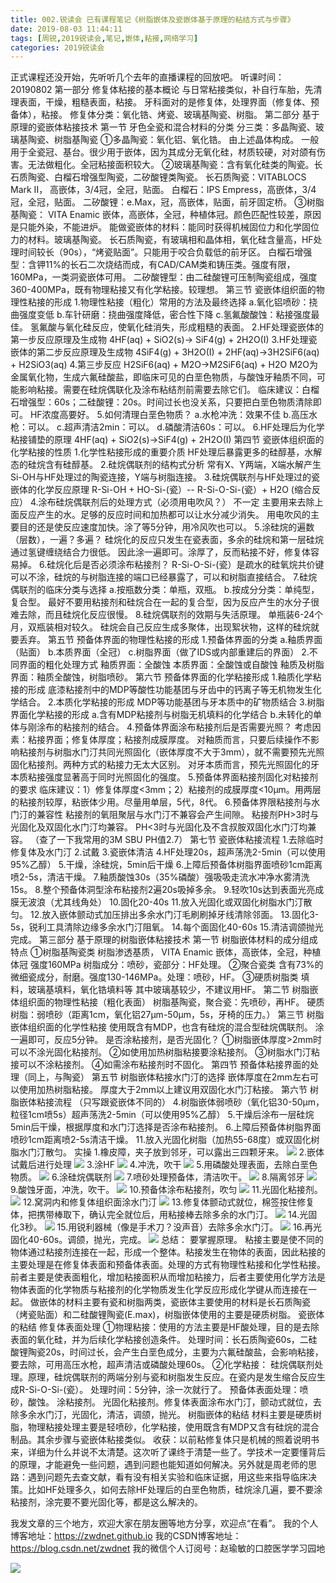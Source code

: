 ```yaml
---
title: 002.锐读会 已有课程笔记《树脂嵌体及瓷嵌体基于原理的粘结方式与步骤》
date: 2019-08-03 11:44:11
tags: [周锐,2019锐读会,笔记,嵌体,粘接,网络学习]
categories: 2019锐读会
---
```

正式课程还没开始，先听听几个去年的直播课程的回放吧。
听课时间：20190802
第一部分 修复体粘接的基本概论
与日常粘接类似，补自行车胎，先清理表面，干燥，粗糙表面，粘接。
牙科面对的是修复体，处理界面（修复体、预备体），粘接。
修复体分类：氧化锆、烤瓷、玻璃基陶瓷、树脂。
第二部分 基于原理的瓷嵌体粘接技术
第一节 牙色全瓷和混合材料的分类
分三类：多晶陶瓷、玻璃基陶瓷、树脂基陶瓷
①多晶陶瓷：氧化铝、氧化锆。
由上述晶体构成。
一般用于全瓷冠、基台。很少用于嵌体，因为其成分无氧化硅，材质较硬，对对颌有伤害。无法做粗化。全冠粘接面积较大。
②玻璃基陶瓷：含有氧化硅类的陶瓷。长石质陶瓷、白榴石增强型陶瓷，二矽酸锂类陶瓷。
长石质陶瓷：VITABLOCS Mark II， 高嵌体，3/4冠，全冠，贴面。
白榴石：IPS Empress，高嵌体，3/4冠，全冠，贴面。
二矽酸锂：e.Max，冠，高嵌体，贴面，前牙固定桥。
③树脂基陶瓷：
VITA Enamic 嵌体，高嵌体，全冠，种植体冠。颜色匹配性较差，原因是只能外染，不能进炉。
能做瓷嵌体的材料：能同时获得机械固位力和化学固位力的材料。玻璃基陶瓷。
长石质陶瓷，有玻璃相和晶体相，氧化硅含量高，HF处理时间较长（90s），“烤瓷贴面”。只能用于咬合负载低的前牙区。
白榴石增强型：含钾11%的长石二次烧结而成，有CAD/CAM类和铸压类。强度有限，160MPa，一类洞瓷嵌体可用。
二矽酸锂型：由二硅酸锂可压制陶瓷组成，强度360-400MPa，既有物理粘接又有化学粘接。较理想。
第三节 瓷嵌体组织面的物理性粘接的形成
1.物理性粘接（粗化）常用的方法及最终选择
a.氧化铝喷砂：挠曲强度变低
b.车针研磨：挠曲强度降低，密合性下降
c.氢氟酸酸蚀：粘接强度最佳。
氢氟酸与氧化硅反应，使氧化硅消失，形成粗糙的表面。
2.HF处理瓷嵌体的第一步反应原理及生成物
4HF(aq) + SiO2(s)-> SiF4(g) + 2H2O(I)
3.HF处理瓷嵌体的第二步反应原理及生成物
4SiF4(g) + 3H2O(I) + 2HF(aq)->3H2SiF6(aq) + H2SiO3(aq)
4.第三步反应
H2SiF6(aq) + M2O->M2SiF6(aq) + H2O
M2O为金属氧化物，生成六氟硅酸盐，即临床可见的白垩色物质，与酸蚀牙釉质不同，可能影响粘接。需要在硅烷偶联化及涂布粘结剂前需要去除它们。
临床建议：白榴石增强型：60s；二硅酸锂：20s。时间过长也没关系，只要把白垩色物质清除即可。
HF浓度高要好。
5.如何清理白垩色物质？
a.水枪冲洗：效果不佳
b.高压水枪：可以。
c.超声清洁2min：可以。
d.磷酸清洁60s：可以。
6.HF处理后为化学粘接铺垫的原理
4HF(aq) + SiO2(s)->SiF4(g) + 2H2O(I)
第四节 瓷嵌体组织面的化学粘接的性质
1.化学性粘接形成的重要介质
HF处理后暴露更多的硅醇基，水解态的硅烷含有硅醇基。
2.硅烷偶联剂的结构式分析
常有X、Y两端，X端水解产生Si-OH与HF处理过的陶瓷连接，Y端与树脂连接。
3.硅烷偶联剂与HF处理过的瓷嵌体的化学反应原理
R-Si-OH + HO-Si-(瓷）-- R-Si-O-Si-(瓷）+ H2O (缩合反应）
4.涂布硅烷偶联剂后的处理方式（必须用电吹风？）
不一定
主要用来去除上面反应产生的水。足够的反应时间和加热都可以让水分减少消失。
用电吹风的主要目的还是使反应速度加快。涂了等5分钟，用冷风吹也可以。
5.涂硅烷的遍数（层数），一遍？多遍？
硅烷化的反应只发生在瓷表面，多余的硅烷和第一层硅烷通过氢键缠绕结合力很低。
因此涂一遍即可。涂厚了，反而粘接不好，修复体容易掉。
6.硅烷化后是否必须涂布粘接剂？
R-Si-O-Si-(瓷）是疏水的硅氧烷共价键
可以不涂，硅烷的与树脂连接的端口已经暴露了，可以和树脂直接结合。
7.硅烷偶联剂的临床分类与选择
a.按瓶数分类：单瓶，双瓶。
b.按成分分类：单纯型，复合型。
最好不要用粘接剂和硅烷合在一起的复合型，因为反应产生的水分子很难去除，而且硅烷化反应很慢。
8.硅烷偶联剂的效期与失活原理。
单瓶装6-24个月，双瓶装相对较久。
硅烷会自己反应生成多聚体，出现絮状物，这样的硅烷就要丢弃。
第五节 预备体界面的物理性粘接的形成
1.预备体界面的分类
a.釉质界面（贴面）
b.本质界面（全冠）
c.树脂界面（做了IDS或内部重建后的界面）
2.不同界面的粗化处理方式
釉质界面：全酸蚀
本质界面：全酸蚀或自酸蚀
釉质及树脂界面：釉质全酸蚀，树脂喷砂。
第六节 预备体界面的化学粘接形成
1.釉质化学粘接的形成
底漆粘接剂中的MDP等酸性功能基团与牙齿中的钙离子等无机物发生化学结合。
2.本质化学粘接的形成
MDP等功能基团与牙本质中的矿物质结合
3.树脂界面化学粘接的形成
a.含有MDP粘接剂与树脂无机填料的化学结合
b.未转化的单体与刚涂布的粘接剂的结合。
4.预备体界面涂布粘接剂后是否需要光照？
考虑因素：粘接界面；修复体厚度；粘接剂成膜厚度。
对釉质而言，只要后续操作不影响粘接剂与树脂水门汀共同光照固化（嵌体厚度不大于3mm），就不需要预先光照固化粘接剂。两种方式的粘接力无太大区别。
对牙本质而言，预先光照固化的牙本质粘接强度显著高于同时光照固化的强度。
5.预备体界面粘接剂固化对粘接剂的要求
临床建议：1）修复体厚度<3mm；2）粘接剂的成膜厚度<10μm。用两层的粘接剂较厚，粘嵌体少用。尽量用单层，5代，8代。
6.预备体界限粘接剂与水门汀的兼容性
粘接剂的氧阻聚层与水门汀不兼容会产生间隙。
粘接剂PH>3时与光固化及双固化水门汀均兼容。
PH<3时与光固化及不含叔胺双固化水门汀均兼容。
（查了一下我常用的3M SBU PH值2.7）
第七节 瓷嵌体粘接流程
1.去除临时修复体及水门汀
2.试戴
3.瓷嵌体清洁
4.HF处理20s，超声荡洗2-5min（可以使用95%乙醇）
5.干燥，涂硅烷，5min后干燥
6.上障后预备体树脂界面喷砂1cm距离喷2-5s，清洁干燥。
7.釉质酸蚀30s（35%磷酸）强吸吸走流水冲净水雾清洗15s。
8.整个预备体洞型涂布粘接剂2遍20s吸掉多余。
9.轻吹10s达到表面光亮成膜无波浪（尤其线角处）
10.固化20-40s
11.放入光固化或双固化树脂水门汀散匀。
12.放入嵌体颤动式加压排出多余水门汀毛刷刷掉牙线清除邻面。
13.固化3-5s，锐利工具清除边缘多余水门汀阻氧。
14.每个面固化40-60s
15.清洁调颌抛光完成。
第三部分 基于原理的树脂嵌体粘接技术
第一节 树脂嵌体材料的成分组成特点
①树脂基陶瓷类
树脂渗透基质， VITA Enamic 嵌体，高嵌体，全冠，种植体冠 强度160MPa 树脂成分：喷砂，瓷部分：HF处理。
②聚合瓷类
含有73%的微细瓷成分，耐磨。强度130-146MPa。处理：喷砂，HF。
③硬质树脂类
填料，玻璃基填料，氧化锆填料等 其中玻璃基较少，不建议用HF。
第二节 树脂嵌体组织面的物理性粘接（粗化表面）
树脂基陶瓷，聚合瓷：先喷砂，再HF。
硬质树脂：弱喷砂（距离1cm，氧化铝27μm-50μm，5s，牙椅的压力。）
第三节 树脂嵌体组织面的化学性粘接
使用既含有MDP，也含有硅烷的混合型硅烷偶联剂。
涂一遍即可，反应5分钟。
是否涂粘接剂，是否光固化？
①树脂嵌体厚度>2mm时可以不涂光固化粘接剂。
②如使用加热树脂粘接要涂粘接剂。
③树脂水门汀粘接可以不涂粘接剂。
④如需涂布粘接剂时不固化。
第四节 预备体粘接界面的处理（同上，与陶瓷）
第五节 树脂嵌体粘接水门汀的选择
嵌体厚度在2mm左右可以使用加热树脂粘接。
厚度大于2mm以上建议用双固化水门汀粘接。
第六节 树脂嵌体粘接流程
（只写跟瓷嵌体不同的）
4.树脂嵌体弱喷砂（氧化铝30-50μm，粒径1cm喷5s）超声荡洗2-5min（可以使用95%乙醇）
5.干燥后涂布一层硅烷5min后干燥，根据厚度和水门汀选择是否涂布粘接剂。
6.上障后预备体树脂界面喷砂1cm距离喷2-5s清洁干燥。
11.放入光固化树脂（加热55-68度）或双固化树脂水门汀散匀。
实操
1.橡皮障，夹子放到邻牙，可以露出三四颗牙来。
![](https://zymblog-1258069789.cos.ap-chengdu.myqcloud.com/blog0152-2019rdh/002/01.png)
2.嵌体试戴后进行处理
![](https://zymblog-1258069789.cos.ap-chengdu.myqcloud.com/blog0152-2019rdh/002/02.png)
3.涂HF
![](https://zymblog-1258069789.cos.ap-chengdu.myqcloud.com/blog0152-2019rdh/002/03.png)
4.冲洗，吹干
![](https://zymblog-1258069789.cos.ap-chengdu.myqcloud.com/blog0152-2019rdh/002/04.png)
5.用磷酸处理表面，去除白垩色物质。
![](https://zymblog-1258069789.cos.ap-chengdu.myqcloud.com/blog0152-2019rdh/002/05.png)
6.涂硅烷偶联剂
![](https://zymblog-1258069789.cos.ap-chengdu.myqcloud.com/blog0152-2019rdh/002/06.png)
7.喷砂处理预备体，清洁吹干。
![](https://zymblog-1258069789.cos.ap-chengdu.myqcloud.com/blog0152-2019rdh/002/07.png)
8.隔离邻牙
![](https://zymblog-1258069789.cos.ap-chengdu.myqcloud.com/blog0152-2019rdh/002/08.png)
9.酸蚀牙面，冲洗，吹干。
![](https://zymblog-1258069789.cos.ap-chengdu.myqcloud.com/blog0152-2019rdh/002/09.png)
10.预备体涂布粘接剂，吹匀
![](https://zymblog-1258069789.cos.ap-chengdu.myqcloud.com/blog0152-2019rdh/002/10.png)
11.光固化粘接剂。
![](https://zymblog-1258069789.cos.ap-chengdu.myqcloud.com/blog0152-2019rdh/002/11.png)
12.窝洞内和修复体组织面涂水门汀
![](https://zymblog-1258069789.cos.ap-chengdu.myqcloud.com/blog0152-2019rdh/002/12.png)
13.修复体颤动式就位，棉签按住修复体，把携带棒取下，确认完全就位后，用粘接棒去除多余的水门汀。
![](https://zymblog-1258069789.cos.ap-chengdu.myqcloud.com/blog0152-2019rdh/002/13.png)
14.光固化3秒。
![](https://zymblog-1258069789.cos.ap-chengdu.myqcloud.com/blog0152-2019rdh/002/14.png)
15.用锐利器械（像是手术刀？没声音）去除多余水门汀。
![](https://zymblog-1258069789.cos.ap-chengdu.myqcloud.com/blog0152-2019rdh/002/15.png)
16.再光固化40-60s。调颌，抛光，完成。
![](https://zymblog-1258069789.cos.ap-chengdu.myqcloud.com/blog0152-2019rdh/002/16.png)
总结：
要掌握原理。
粘接主要是使不同的物体通过粘接剂连接在一起，形成一个整体。粘接发生在物体的表面，因此粘接的主要处理是在修复体表面和预备体表面。处理的方式有物理性粘接和化学性粘接。前者主要是使表面粗化，增加粘接面积从而增加粘接力，后者主要使用化学方法是物体表面的化学物质与粘接剂的化学物质发生化学反应形成化学键从而连接在一起。
做嵌体的材料主要有瓷和树脂两类，瓷嵌体主要使用的材料是长石质陶瓷（烤瓷贴面）和二硅酸锂陶瓷(E.max)，树脂嵌体使用的主要是硬质树脂。
瓷嵌体的粘结
修复体表面处理
①物理粘接：使用的方法主要是HF酸处理，目的是去除表面的氧化硅，并为后续化学粘接创造条件。
处理时间：长石质陶瓷60s，二硅酸锂陶瓷20s，时间过长，会产生白垩色成分，主要为六氟硅酸盐，会影响粘接，要去除，可用高压水枪，超声清洁或磷酸处理60s。
②化学粘接：
硅烷偶联剂处理。原理，硅烷偶联剂的两端分别与瓷和树脂发生反应。在瓷内是发生缩合反应生成R-Si-O-Si-(瓷）。
处理时间：5分钟，涂一次就行了。
预备体表面处理：喷砂，酸蚀。
涂粘接剂。
光固化粘接剂。修复体表面涂布水门汀，颤动式就位，去除多余水门汀，光固化，清洁，调颌，抛光。
树脂嵌体的粘结
材料主要是硬质树脂，物理粘接处理主要是轻喷砂，化学粘接，使用既含有MDP又含有硅烷的混合制品。其余步骤与瓷嵌体粘接类似。
收获：以前粘修复体只是机械的照着说明书来，详细为什么并说不太清楚。这次听了课终于清楚一些了。学技术一定要懂背后的原理，才能避免一些问题，遇到问题也能知道如何解决。另外就是周老师的思路：遇到问题先去查文献，看有没有相关实验和临床证据，用这些来指导临床决策。比如HF处理多久，如何去除HF处理后的白垩色物质，硅烷涂几遍，要不要涂粘接剂，涂完要不要光固化等，都是这么解决的。

我发文章的三个地方，欢迎大家在朋友圈等地方分享，欢迎点“在看”。
我的个人博客地址：https://zwdnet.github.io
我的CSDN博客地址：https://blog.csdn.net/zwdnet
我的微信个人订阅号：赵瑜敏的口腔医学学习园地


![](https://zymblog-1258069789.cos.ap-chengdu.myqcloud.com/other/wx.jpg)